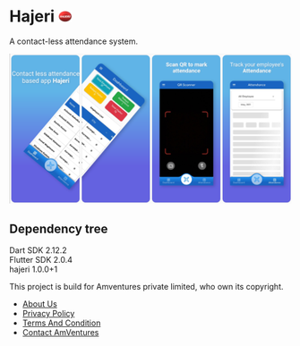 
# Hajeri  <html><img src="/assets/images/hajerilogo.png" width="25"/> </html>

A contact-less attendance system.

![App Screenhot](/assets/app_screenshot.png "App Screenshot")

## Dependency tree

Dart SDK 2.12.2  
Flutter SDK 2.0.4  
hajeri 1.0.0+1

This project is build for Amventures private limited, who own its copyright.

- [About Us](https://www.hajeri.in/about)
- [Privacy Policy](https://www.hajeri.in/privacypolicy)
- [Terms And Condition](https://www.hajeri.in/termsandconditions)
- [Contact AmVentures](https://www.hajeri.in/contact)
